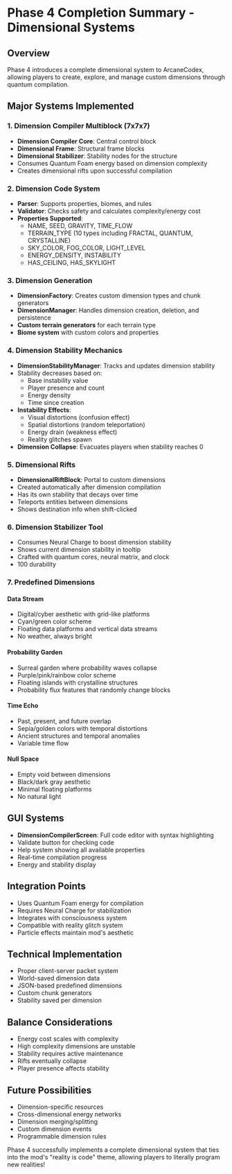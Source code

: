 # Phase 4 Completion Summary - Dimensional Systems

## Overview
Phase 4 introduces a complete dimensional system to ArcaneCodex, allowing players to create, explore, and manage custom dimensions through quantum compilation.

## Major Systems Implemented

### 1. Dimension Compiler Multiblock (7x7x7)
- **Dimension Compiler Core**: Central control block
- **Dimensional Frame**: Structural frame blocks
- **Dimensional Stabilizer**: Stability nodes for the structure
- Consumes Quantum Foam energy based on dimension complexity
- Creates dimensional rifts upon successful compilation

### 2. Dimension Code System
- **Parser**: Supports properties, biomes, and rules
- **Validator**: Checks safety and calculates complexity/energy cost
- **Properties Supported**:
  - NAME, SEED, GRAVITY, TIME_FLOW
  - TERRAIN_TYPE (10 types including FRACTAL, QUANTUM, CRYSTALLINE)
  - SKY_COLOR, FOG_COLOR, LIGHT_LEVEL
  - ENERGY_DENSITY, INSTABILITY
  - HAS_CEILING, HAS_SKYLIGHT

### 3. Dimension Generation
- **DimensionFactory**: Creates custom dimension types and chunk generators
- **DimensionManager**: Handles dimension creation, deletion, and persistence
- **Custom terrain generators** for each terrain type
- **Biome system** with custom colors and properties

### 4. Dimension Stability Mechanics
- **DimensionStabilityManager**: Tracks and updates dimension stability
- Stability decreases based on:
  - Base instability value
  - Player presence and count
  - Energy density
  - Time since creation
- **Instability Effects**:
  - Visual distortions (confusion effect)
  - Spatial distortions (random teleportation)
  - Energy drain (weakness effect)
  - Reality glitches spawn
- **Dimension Collapse**: Evacuates players when stability reaches 0

### 5. Dimensional Rifts
- **DimensionalRiftBlock**: Portal to custom dimensions
- Created automatically after dimension compilation
- Has its own stability that decays over time
- Teleports entities between dimensions
- Shows destination info when shift-clicked

### 6. Dimension Stabilizer Tool
- Consumes Neural Charge to boost dimension stability
- Shows current dimension stability in tooltip
- Crafted with quantum cores, neural matrix, and clock
- 100 durability

### 7. Predefined Dimensions

#### Data Stream
- Digital/cyber aesthetic with grid-like platforms
- Cyan/green color scheme
- Floating data platforms and vertical data streams
- No weather, always bright

#### Probability Garden  
- Surreal garden where probability waves collapse
- Purple/pink/rainbow color scheme
- Floating islands with crystalline structures
- Probability flux features that randomly change blocks

#### Time Echo
- Past, present, and future overlap
- Sepia/golden colors with temporal distortions
- Ancient structures and temporal anomalies
- Variable time flow

#### Null Space
- Empty void between dimensions
- Black/dark gray aesthetic
- Minimal floating platforms
- No natural light

## GUI Systems
- **DimensionCompilerScreen**: Full code editor with syntax highlighting
- Validate button for checking code
- Help system showing all available properties
- Real-time compilation progress
- Energy and stability display

## Integration Points
- Uses Quantum Foam energy for compilation
- Requires Neural Charge for stabilization
- Integrates with consciousness system
- Compatible with reality glitch system
- Particle effects maintain mod's aesthetic

## Technical Implementation
- Proper client-server packet system
- World-saved dimension data
- JSON-based predefined dimensions
- Custom chunk generators
- Stability saved per dimension

## Balance Considerations
- Energy cost scales with complexity
- High complexity dimensions are unstable
- Stability requires active maintenance
- Rifts eventually collapse
- Player presence affects stability

## Future Possibilities
- Dimension-specific resources
- Cross-dimensional energy networks
- Dimension merging/splitting
- Custom dimension events
- Programmable dimension rules

Phase 4 successfully implements a complete dimensional system that ties into the mod's "reality is code" theme, allowing players to literally program new realities!